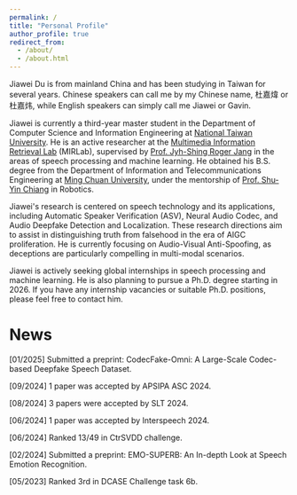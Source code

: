 ```yaml
---
permalink: /
title: "Personal Profile"
author_profile: true
redirect_from: 
  - /about/
  - /about.html
---
```

Jiawei Du is from mainland China and has been studying in Taiwan for several years. Chinese speakers can call me by my Chinese name, 杜嘉煒 or 杜嘉炜, while English speakers can simply call me Jiawei or Gavin.

Jiawei is currently a third-year master student in the Department of Computer Science and Information Engineering at [National Taiwan University](http://www.ntu.edu.tw/english/). He is an active researcher at the [Multimedia Information Retrieval Lab](http://mirlab.org/) (MIRLab), supervised by [Prof. Jyh-Shing Roger Jang](http://mirlab.org/jang/) in the areas of speech processing and machine learning. He obtained his B.S. degree from the Department of Information and Telecommunications Engineering at [Ming Chuan University](http://web2.mcu.edu.tw/en/), under the mentorship of [Prof. Shu-Yin Chiang](http://www.researchgate.net/profile/Shu-Yin-Chiang) in Robotics.

Jiawei's research is centered on speech technology and its applications, including Automatic Speaker Verification (ASV), Neural Audio Codec, and Audio Deepfake Detection and Localization. These research directions aim to assist in distinguishing truth from falsehood in the era of AIGC proliferation. He is currently focusing on Audio-Visual Anti-Spoofing, as deceptions are particularly compelling in multi-modal scenarios.

Jiawei is actively seeking global internships in speech processing and machine learning. He is also planning to pursue a Ph.D. degree starting in 2026. If you have any internship vacancies or suitable Ph.D. positions, please feel free to contact him.

News
======
[01/2025] Submitted a preprint: CodecFake-Omni: A Large-Scale Codec-based Deepfake Speech Dataset.

[09/2024] 1 paper was accepted by APSIPA ASC 2024.

[08/2024] 3 papers were accepted by SLT 2024.

[06/2024] 1 paper was accepted by Interspeech 2024.

[06/2024] Ranked 13/49 in CtrSVDD challenge.

[02/2024] Submitted a preprint: EMO-SUPERB: An In-depth Look at Speech Emotion Recognition.

[05/2023] Ranked 3rd in DCASE Challenge task 6b.

<script type="text/javascript" id="clustrmaps" src="//clustrmaps.com/map_v2.js?d=wEPsipcZ0DHSIofenuyfhRNlIYV4N1dtBVt4Pbi0Ygw&cl=ffffff&w=300&t=n&co=2d78ad&cmo=3acc3a&cmn=ff5353&ct=ffffff"></script>
